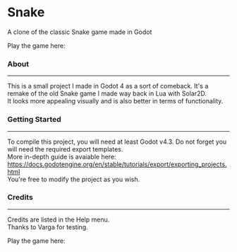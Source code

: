 # Snake
A clone of the classic Snake game made in Godot

Play the game here: 

### About
-------------
This is a small project I made in Godot 4 as a sort of comeback. It's a remake of the old Snake game I made way back in Lua with Solar2D.<br>
It looks more appealing visually and is also better in terms of functionality. <br>

### Getting Started
-------------
To compile this project, you will need at least Godot v4.3. Do not forget you will need the required export templates. <br> 
More in-depth guide is avaiable here: https://docs.godotengine.org/en/stable/tutorials/export/exporting_projects.html <br>
You're free to modify the project as you wish.

### Credits
-------------
Credits are listed in the Help menu. <br>
Thanks to Varga for testing. <br>

Play the game here: 
